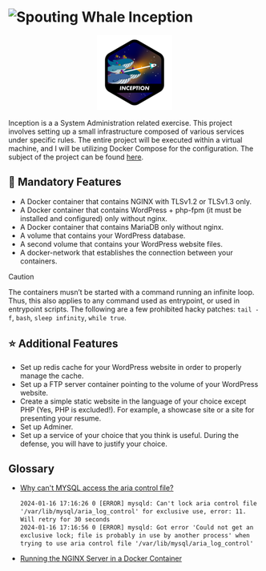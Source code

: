 # <img src="https://raw.githubusercontent.com/Tarikul-Islam-Anik/Animated-Fluent-Emojis/master/Emojis/Animals/Spouting%20Whale.png" alt="Spouting Whale" width="25" height="25" /> Inception

<div align=center>
  
  ![badge](https://raw.githubusercontent.com/angelamcosta/angelamcosta/main/42_badges/inceptionn.png)
</div>

Inception is a a System Administration related exercise. This project involves setting up a small infrastructure composed of various services under specific rules. The entire project will be executed within a virtual machine, and I will be utilizing Docker Compose for the configuration. The subject of the project can be found [here](https://raw.githubusercontent.com/angelamcosta/inception/main/en.subject.pdf).

## 📜 Mandatory Features

-   A Docker container that contains NGINX with TLSv1.2 or TLSv1.3 only.
-   A Docker container that contains WordPress + php-fpm (it must be installed and configured) only without nginx.
-   A Docker container that contains MariaDB only without nginx.
-   A volume that contains your WordPress database.
-   A second volume that contains your WordPress website files.
-   A docker-network that establishes the connection between your containers.

> [!CAUTION]
> The containers musn’t be started with a command running an infinite loop. Thus, this also applies to any command used as entrypoint, or used in entrypoint scripts. The following are a few prohibited hacky patches: `tail -f`, `bash`, `sleep infinity`, `while true`.

## ⭐ Additional Features

-   Set up redis cache for your WordPress website in order to properly manage the cache.
-   Set up a FTP server container pointing to the volume of your WordPress website.
-   Create a simple static website in the language of your choice except PHP (Yes, PHP is excluded!). For example, a showcase site or a site for presenting your resume.
-   Set up Adminer.
-   Set up a service of your choice that you think is useful. During the defense, you
will have to justify your choice.

## Glossary

- [Why can't MYSQL access the aria control file?](https://www.linode.com/community/questions/17989/why-cant-mysql-access-the-aria-control-file)

  ```
  2024-01-16 17:16:26 0 [ERROR] mysqld: Can't lock aria control file '/var/lib/mysql/aria_log_control' for exclusive use, error: 11. Will retry for 30 seconds
  2024-01-16 17:16:56 0 [ERROR] mysqld: Got error 'Could not get an exclusive lock; file is probably in use by another process' when trying to use aria control file '/var/lib/mysql/aria_log_control'
  ```

- [Running the NGINX Server in a Docker Container](https://www.baeldung.com/linux/nginx-docker-container)
